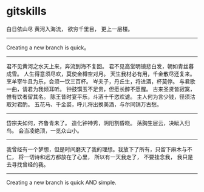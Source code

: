 # gitskills
白日依山尽
黄河入海流，
欲穷千里目，
更上一层楼。
************************************************
Creating a new branch is quick。
************************************************
君不见黄河之水天上来，奔流到海不复回。
君不见高堂明镜悲白发，朝如青丝暮成雪。
人生得意须尽欢，莫使金樽空对月。
天生我材必有用，千金散尽还复来。
烹羊宰牛且为乐，会须一饮三百杯。
岑夫子，丹丘生，将进酒，杯莫停。
与君歌一曲，请君为我倾耳听。
钟鼓馔玉不足贵，但愿长醉不愿醒。
古来圣贤皆寂寞，惟有饮者留其名。
陈王昔时宴平乐，斗酒十千恣欢谑。
主人何为言少钱，径须沽取对君酌。
五花马、千金裘，呼儿将出换美酒，与尔同销万古愁。
***********************************************
岱宗夫如何，齐鲁青未了。
造化钟神秀，阴阳割昏晓。
荡胸生层云，决眦入归鸟。
会当凌绝顶，一览众山小。
************************************************
我曾经有一个梦想，但是时间磨灭了我的理想。我放下了所有，只留下麻木与不仁，
将一切诗和远方都放在了心里，
所以有一天我走了，
不要挂念我，
我只是去寻找曾经的我。
*************************************************
Creating a new branch is quick AND simple.
